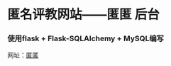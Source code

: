 # 匿名评教网站——匿匿 后台

### 使用flask + Flask-SQLAlchemy + MySQL编写

网址：[匿匿](http://hust.nini.hustonline.net/)